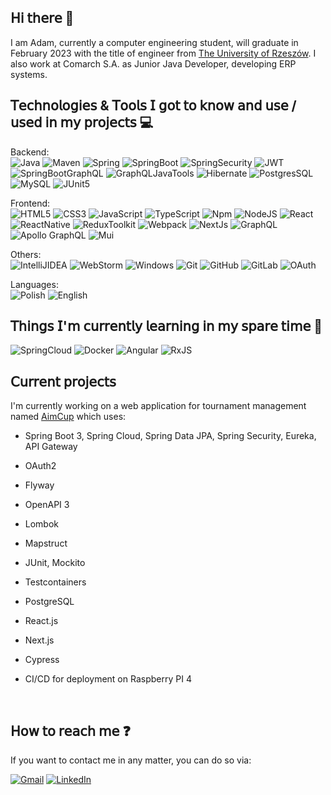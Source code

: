 ## 𝖧𝗂 𝗍𝗁𝖾𝗋𝖾 👋

I am Adam, currently a computer engineering student, will graduate in February 2023 with the title of engineer from
[The University of Rzeszów](https://ur.edu.pl/en). I also work at Comarch S.A. as Junior Java Developer, developing ERP 
systems.
<br />


## 𝖳𝖾𝖼𝗁𝗇𝗈𝗅𝗈𝗀𝗂𝖾𝗌 & 𝖳𝗈𝗈𝗅𝗌 𝖨 𝗀𝗈𝗍 𝗍𝗈 𝗄𝗇𝗈𝗐 𝖺𝗇𝖽 𝗎𝗌𝖾 / 𝗎𝗌𝖾𝖽 𝗂𝗇 𝗆𝗒 𝗉𝗋𝗈𝗃𝖾𝖼𝗍𝗌 💻

Backend:
<br />
![Java](https://img.shields.io/badge/Java-8+-black?style=flat-square&logo=coffeescript)
![Maven](https://img.shields.io/badge/Maven-black?style=flat-square&logo=apachemaven)
![Spring](https://img.shields.io/badge/Spring-black?style=flat-square&logo=spring)
![SpringBoot](https://img.shields.io/badge/Spring_Boot-black?style=flat-square&logo=springboot)
![SpringSecurity](https://img.shields.io/badge/Spring_Security-black?style=flat-square&logo=springsecurity)
![JWT](https://img.shields.io/badge/JWT-black?style=flat-square&logo=jsonwebtokens)
![SpringBootGraphQL](https://img.shields.io/badge/Spring_Boot_GraphQL-black?style=flat-square&logo=graphql)
![GraphQLJavaTools](https://img.shields.io/badge/GraphQL_Java_Tools-black?style=flat-square&logo=graphql)
![Hibernate](https://img.shields.io/badge/Hibernate-black?style=flat-square&logo=hibernate)
![PostgresSQL](https://img.shields.io/badge/PostgresSQL-black?style=flat-square&logo=postgresql)
![MySQL](https://img.shields.io/badge/MySQL-black?style=flat-square&logo=mysql)
![JUnit5](https://img.shields.io/badge/JUnit5-black?style=flat-square&logo=junit5)

Frontend:
<br />
![HTML5](https://img.shields.io/badge/HTML5-black?style=flat-square&logo=html5)
![CSS3](https://img.shields.io/badge/CSS3-black?style=flat-square&logo=css3)
![JavaScript](https://img.shields.io/badge/JavaScript-ES6+-black?style=flat-square&logo=javascript)
![TypeScript](https://img.shields.io/badge/TypeScript-black?style=flat-square&logo=typescript)
![Npm](https://img.shields.io/badge/NPM-black?style=flat-square&logo=npm)
![NodeJS](https://img.shields.io/badge/Node.js-black?style=flat-square&logo=node.js)
![React](https://img.shields.io/badge/React-black?style=flat-square&logo=react)
![ReactNative](https://img.shields.io/badge/React_Native-black?style=flat-square&logo=react)
![ReduxToolkit](https://img.shields.io/badge/Redux_Toolkit-black?style=flat-square&logo=redux)
![Webpack](https://img.shields.io/badge/Webpack-black?style=flat-square&logo=webpack)
![NextJs](https://img.shields.io/badge/Next.js-black?style=flat-square&logo=next.js)
![GraphQL](https://img.shields.io/badge/GraphQL-black?style=flat-square&logo=graphql)
![Apollo GraphQL](https://img.shields.io/badge/Apollo_GraphQL-black?style=flat-square&logo=apollographql)
![Mui](https://img.shields.io/badge/Mui-black?style=flat-square&logo=mui)

Others:
<br />
![IntelliJIDEA](https://img.shields.io/badge/Editor-IntelliJ_IDEA-red?style=flat-square&logo=intellijidea)
![WebStorm](https://img.shields.io/badge/Editor-WebStorm-blue?style=flat-square&logo=webstorm)
![Windows](https://img.shields.io/badge/OS-Windows-blue?style=flat-square&logo=windows)
![Git](https://img.shields.io/badge/Git-black?style=flat-square&logo=git)
![GitHub](https://img.shields.io/badge/GitHub-black?style=flat-square&logo=github)
![GitLab](https://img.shields.io/badge/GitLab-black?style=flat-square&logo=gitlab)
![OAuth](https://img.shields.io/badge/OAuth-black?style=flat-square&logo=auth0)

Languages:
<br />
![Polish](https://img.shields.io/badge/Polish-Native-red?style=flat-square)
![English](https://img.shields.io/badge/English-B2-green?style=flat-square)


## 𝖳𝗁𝗂𝗇𝗀𝗌 𝖨'𝗆 𝖼𝗎𝗋𝗋𝖾𝗇𝗍𝗅𝗒 𝗅𝖾𝖺𝗋𝗇𝗂𝗇𝗀 𝗂𝗇 𝗆𝗒 𝗌𝗉𝖺𝗋𝖾 𝗍𝗂𝗆𝖾 🤗

![SpringCloud](https://img.shields.io/badge/Spring_Cloud-Microservices-black?style=flat-square&logo=spring)
![Docker](https://img.shields.io/badge/Docker-black?style=flat-square&logo=docker)
![Angular](https://img.shields.io/badge/Angular-black?style=flat-square&logo=angular)
![RxJS](https://img.shields.io/badge/RxJS-black?style=flat-square&logo=reactivex)

## 𝖢𝗎𝗋𝗋𝖾𝗇𝗍 𝗉𝗋𝗈𝗃𝖾𝖼𝗍𝗌

I'm currently working on a web application for tournament management named [AimCup](https://github.com/AimCup) which uses:
- Spring Boot 3, Spring Cloud, Spring Data JPA, Spring Security, Eureka, API Gateway
- OAuth2
- Flyway
- OpenAPI 3
- Lombok
- Mapstruct
- JUnit, Mockito
- Testcontainers
- PostgreSQL

- React.js
- Next.js
- Cypress

- CI/CD for deployment on Raspberry PI 4

<br />

## 𝖧𝗈𝗐 𝗍𝗈 𝗋𝖾𝖺𝖼𝗁 𝗆𝖾 ❓

If you want to contact me in any matter, you can do so via:

[![Gmail](https://img.shields.io/badge/Gmail-orlowski.adam.99@gmail.com-black?style=flat-square&logo=gmail)](mailto:orlowski.adam.99@gmail.com)
[![LinkedIn](https://img.shields.io/badge/LinkedIn-Adam_Orłowski-black?style=flat-square&logo=linkedIn)]([https://www.linkedin.com/in/adam-orłowski/](https://www.linkedin.com/in/adam-orłowskiowski/))

